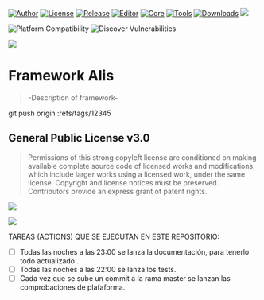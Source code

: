 [![Author](https://img.shields.io/badge/Author-Pablo%20Perdomo%20Falc%C3%B3n-blue)]()
[![License](https://img.shields.io/badge/License-GPL%20v3.0-blue)](https://github.com/pabllopf/Alis/blob/main/LICENSE)
[![Release](https://img.shields.io/github/release/pabllopf/alis.svg)](https://github.com/pabllopf/alis/releases/latest) 
[![Editor](https://shields.io/badge/Editor-Windows%20%7C%20MacOS%20%7C%20Linux-%23989898)]()
[![Core](https://shields.io/badge/Core-Windows%20%7C%20IOS%20%7C%20Android%20%7C%20MacOS%20%7C%20Linux-%23989898)]()
[![Tools](https://shields.io/badge/Tools-Windows%20%7C%20IOS%20%7C%20Android%20%7C%20MacOS%20%7C%20Linux-%23989898)]()
[![Downloads](https://img.shields.io/github/downloads/pabllopf/alis/total.svg)]()
<img src="https://visitor-badge.laobi.icu/badge?page_id=pabllopf.alis"> 

![Platform Compatibility](https://github.com/pabllopf/Alis/workflows/PlatformCompatibility/badge.svg?branch=main&event=push)
![Discover Vulnerabilities](https://github.com/pabllopf/Alis/workflows/DiscoverVulnerabilities/badge.svg?branch=main&event=schedule)



![](https://github.com/pabllopf/Alis/blob/main/Documentation/Alis_Banner_970x250.png)


#  Framework Alis

> -Description of framework- 





git push origin :refs/tags/12345

## General Public License v3.0
> Permissions of this strong copyleft license are conditioned on making available complete source code of licensed works and modifications, which include larger works using a licensed work, under the same license. Copyright and license notices must be preserved. Contributors provide an express grant of patent rights.    

![](https://github.com/pabllopf/Alis/blob/main/Documentation/LicenseLimits.png)    

[![](https://github.com/pabllopf/Alis/blob/main/Documentation/ReadMore.png)](https://github.com/pabllopf/Alis/blob/master/LICENSE)



TAREAS (ACTIONS) QUE SE EJECUTAN EN ESTE REPOSITORIO:
- [ ] Todas las noches a las 23:00 se lanza la documentación, para tenerlo todo actualizado .
- [ ] Todas las noches a las 22:00 se lanza los tests.
- [ ] Cada vez que se sube un commit a la rama master se lanzan las comprobaciones de plafaforma.
